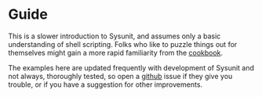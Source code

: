 # Guide

This is a slower introduction to Sysunit, and assumes only a basic understanding of
shell scripting. Folks who like to puzzle things out for themselves might gain a
more rapid familiarity from the [cookbook](cookbook.md).

The examples here are updated frequently with development of Sysunit and not
always, thoroughly tested, so open a
[github](https://github.com/jrforrest/sysunit) issue if they give you trouble,
or if you have a suggestion for other improvements.
